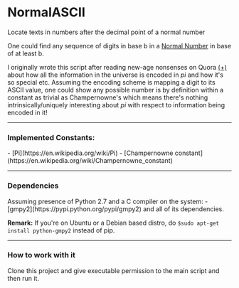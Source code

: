 # NormalASCII
Locate texts in numbers after the decimal point of a normal number

One could find any sequence of digits in base b in a [Normal Number](https://en.wikipedia.org/wiki/Normal_number) in base of at least b.

I originally wrote this script after reading new-age nonsenses on Quora  [(+)](https://www.quora.com/Since-the-base-10-expansion-of-pi-is-infinite-and-nonrepeating-does-every-possible-sequence-of-digits-exist-somewhere-in-it) about how all the information in the universe is encoded in $pi$ and how it's so special etc. Assuming the encoding scheme is mapping a digit to its ASCII value, one could show any possible number is by definition within a constant as trivial as Champernowne's which means there's nothing intrinsically/uniquely interesting about $pi$ with respect to information being encoded in it!

---

<h3> Implemented Constants: </h3>
- [Pi](https://en.wikipedia.org/wiki/Pi)
- [Champernowne constant](https://en.wikipedia.org/wiki/Champernowne_constant)


---
<h3> Dependencies </h3>
Assuming presence of Python 2.7 and a C compiler on the system:
- [gmpy2](https://pypi.python.org/pypi/gmpy2) and all of its dependencies.

<b>Remark:</b> If you're on Ubuntu or a Debian based distro, do `$sudo apt-get install python-gmpy2` instead of pip.

---
<h3> How to work with it </h3>
Clone this project and give executable permission to the main script and then run it.

